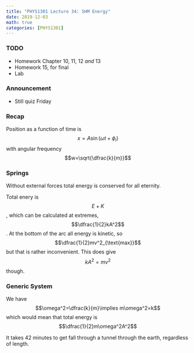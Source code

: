 ```yaml
---
title: "PHYS1301 Lecture 34: SHM Energy"
date: 2019-12-03
math: true 
categories: [PHYS1301]
---
```


### TODO

- Homework Chapter 10, 11, 12 *and* 13
- Homework 15, for final
- Lab

### Announcement

- Still quiz Friday

### Recap

Position as a function of time is $$x=A\sin(\omega t + \phi_i)$$ with angular frequency $$w=\sqrt{\dfrac{k}{m}}$$

### Springs

Without external forces total energy is conserved for all eternity.

Total enery is $$E+K$$, which can be calculated at extremes, $$\dfrac{1}{2}kA^2$$. At the bottom of the arc all energy is kinetic, so $$\dfrac{1}{2}mv^2_{\text{max}}$$ but that is rather inconvenient. This does give $$kA^2=mv^2$$ though.

### Generic System

We have $$\omega^2=\dfrac{k}{m}\implies m\omega^2=k$$ which would mean that total energy is $$\dfrac{1}{2}m\omega^2A^2$$

It takes 42 minutes to get fall through a tunnel through the earth, regardless of length. 